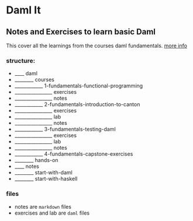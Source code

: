 # Daml It

## Notes and Exercises to learn basic Daml
This cover all the learnings from the courses daml fundamentals. [more info](https://daml.talentlms.com/catalog/index)
### structure:
- ____ daml
- ________ courses
- ____________ 1-fundamentals-functional-programming
- ________________ exercises
- ________________ notes
- ____________ 2-fundamentals-introduction-to-canton
- ________________ exercises
- ________________ lab
- ________________ notes
- ____________ 3-fundamentals-testing-daml
- ________________ exercises
- ________________ lab
- ________________ notes
- ____________ 4-fundamentals-capstone-exercises
- ________ hands-on
- ____ notes
- ________ start-with-daml
- ________ start-with-haskell

### files
- notes are `markdown` files
- exercises and lab are `daml` files